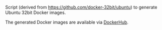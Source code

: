 Script (derived from https://github.com/docker-32bit/ubuntu) to generate Ubuntu 32bit Docker images.

The generated Docker images are available via [DockerHub](https://registry.hub.docker.com/u/osrf/ubuntu_32bit/).
